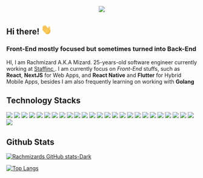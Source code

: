 
<p align="center">
<a href="https://spotify-github-profile.vercel.app/api/view.svg?uid=31ps3jmeh7qhiou7x3soarahez7y&redirect=true">
    <img src="https://spotify-github-profile.vercel.app/api/view.svg?uid=31ps3jmeh7qhiou7x3soarahez7y&cover_image=true&theme=default&show_offline=true&background_color=121212&interchange=true&bar_color=4e59b1&bar_color_cover=false"/>
</a>
</p>

<h2 align="start">
Hi there! <img src="https://raw.githubusercontent.com/ABSphreak/ABSphreak/master/gifs/Hi.gif" width="28px">
</h2>

<h3 align="start">
Front-End mostly focused
 but sometimes turned into Back-End 
 </h3>

<p align="start">
    HI, I am Rachmizard A.K.A Mizard. 25-years-old software engineer currently working at 
        <a href="https://www.linkedin.com/company/sampinganid/mycompany/">
            Staffinc
        </a>.
    I am currently focus on <em>Front-End</em> stuffs, such as <b>React</b>, <b>NextJS</b> for Web Apps, and <b>React Native</b> and <b>Flutter</b> for Hybrid Mobile Apps, besides I am also frequently learning on working with <b>Golang</b>
<p>

<h2 align="start">Technology Stacks</h2>
<p align="start">
<img src="https://img.shields.io/badge/react-%2320232a.svg?style=for-the-badge&logo=react&logoColor=%2361DAFB"/>
<img src="https://img.shields.io/badge/react_native-%2320232a.svg?style=for-the-badge&logo=react&logoColor=%2361DAFB"/>
<img src="https://img.shields.io/badge/Next-black?style=for-the-badge&logo=next.js&logoColor=white"/>
<img src="https://img.shields.io/badge/node.js-6DA55F?style=for-the-badge&logo=node.js&logoColor=white"/>
<img src="https://img.shields.io/badge/Flutter-%2302569B.svg?style=for-the-badge&logo=Flutter&logoColor=white"/>
<img src="https://img.shields.io/badge/angular-%23DD0031.svg?style=for-the-badge&logo=angular&logoColor=white"/>
<img src="https://img.shields.io/badge/express.js-%23404d59.svg?style=for-the-badge&logo=express&logoColor=%2361DAFB"/>
<img src="https://img.shields.io/badge/laravel-%23FF2D20.svg?style=for-the-badge&logo=laravel&logoColor=white"/>
<img src="https://img.shields.io/badge/nestjs-%23E0234E.svg?style=for-the-badge&logo=nestjs&logoColor=white"/>
<img src="https://img.shields.io/badge/vue.js-%2335495e.svg?style=for-the-badge&logo=vuedotjs&logoColor=%234FC08D"/>
<img src="https://img.shields.io/badge/-jest-%23C21325?style=for-the-badge&logo=jest&logoColor=white"/>
<img src="https://img.shields.io/badge/-jest-%23C21325?style=for-the-badge&logo=jest&logoColor=white"/>
<img src="https://img.shields.io/badge/-TestingLibrary-%23E33332?style=for-the-badge&logo=testing-library&logoColor=white"/>
<img src="https://img.shields.io/badge/git-%23F05033.svg?style=for-the-badge&logo=git&logoColor=white"/>
<img src="https://img.shields.io/badge/nginx-%23009639.svg?style=for-the-badge&logo=nginx&logoColor=white"/>
<img src="https://img.shields.io/badge/SonarQube-black?style=for-the-badge&logo=sonarqube&logoColor=4E9BCD"/>
<img src="https://img.shields.io/badge/ESLint-4B3263?style=for-the-badge&logo=eslint&logoColor=white"/>
<img src="https://img.shields.io/badge/Prisma-3982CE?style=for-the-badge&logo=Prisma&logoColor=white"/>
<img src="https://img.shields.io/badge/Sequelize-52B0E7?style=for-the-badge&logo=Sequelize&logoColor=white"/>
<img src="https://img.shields.io/badge/redux-%23593d88.svg?style=for-the-badge&logo=redux&logoColor=white"/>
<img src="https://img.shields.io/badge/javascript-%23323330.svg?style=for-the-badge&logo=javascript&logoColor=%23F7DF1E"/>
<img src="https://img.shields.io/badge/typescript-%23007ACC.svg?style=for-the-badge&logo=typescript&logoColor=white"/>
<img src="https://img.shields.io/badge/php-%23777BB4.svg?style=for-the-badge&logo=php&logoColor=white"/>
<img src="https://img.shields.io/badge/dart-%230175C2.svg?style=for-the-badge&logo=dart&logoColor=white"/>
<img src="https://img.shields.io/badge/go-%2300ADD8.svg?style=for-the-badge&logo=go&logoColor=white"/>
<img src="https://img.shields.io/badge/apache-%23D42029.svg?style=for-the-badge&logo=apache&logoColor=white"/>
</p> 

<h2 align="start">
Github Stats
</h2>

[![Rachmizards GitHub stats-Dark](https://github-readme-stats.vercel.app/api?username=rachmizard&show_icons=true&theme=dark#gh-dark-mode-only)](https://github.com/rachmizard)

[![Top Langs](https://github-readme-stats.vercel.app/api/top-langs/?username=rachmizard&show_icons=true&theme=dark#gh-dark-mode-only)](https://github.com/rachmizard)
